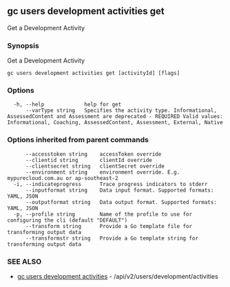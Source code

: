 ## gc users development activities get

Get a Development Activity

### Synopsis

Get a Development Activity

```
gc users development activities get [activityId] [flags]
```

### Options

```
  -h, --help             help for get
      --varType string   Specifies the activity type. Informational, AssessedContent and Assessment are deprecated - REQUIRED Valid values: Informational, Coaching, AssessedContent, Assessment, External, Native
```

### Options inherited from parent commands

```
      --accesstoken string    accessToken override
      --clientid string       clientId override
      --clientsecret string   clientSecret override
      --environment string    environment override. E.g. mypurecloud.com.au or ap-southeast-2
  -i, --indicateprogress      Trace progress indicators to stderr
      --inputformat string    Data input format. Supported formats: YAML, JSON
      --outputformat string   Data output format. Supported formats: YAML, JSON
  -p, --profile string        Name of the profile to use for configuring the cli (default "DEFAULT")
      --transform string      Provide a Go template file for transforming output data
      --transformstr string   Provide a Go template string for transforming output data
```

### SEE ALSO

* [gc users development activities](gc_users_development_activities.html)	 - /api/v2/users/development/activities


